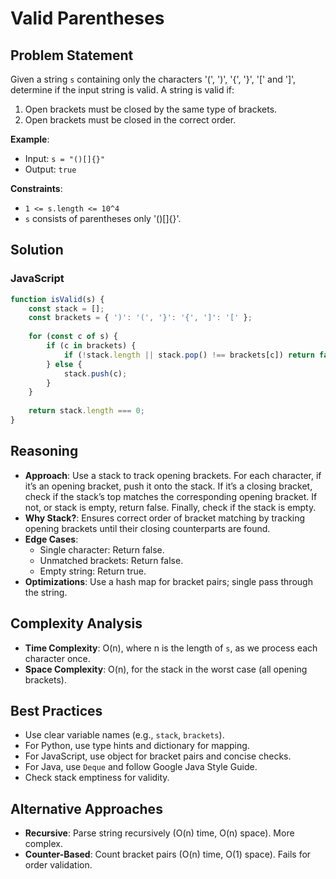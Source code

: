 # Valid Parentheses

## Problem Statement
Given a string `s` containing only the characters '(', ')', '{', '}', '[' and ']', determine if the input string is valid. A string is valid if:
1. Open brackets must be closed by the same type of brackets.
2. Open brackets must be closed in the correct order.

**Example**:
- Input: `s = "()[]{}"`
- Output: `true`

**Constraints**:
- `1 <= s.length <= 10^4`
- `s` consists of parentheses only '()[]{}'.

## Solution

### JavaScript
```javascript
function isValid(s) {
    const stack = [];
    const brackets = { ')': '(', '}': '{', ']': '[' };
    
    for (const c of s) {
        if (c in brackets) {
            if (!stack.length || stack.pop() !== brackets[c]) return false;
        } else {
            stack.push(c);
        }
    }
    
    return stack.length === 0;
}
```

## Reasoning
- **Approach**: Use a stack to track opening brackets. For each character, if it’s an opening bracket, push it onto the stack. If it’s a closing bracket, check if the stack’s top matches the corresponding opening bracket. If not, or stack is empty, return false. Finally, check if the stack is empty.
- **Why Stack?**: Ensures correct order of bracket matching by tracking opening brackets until their closing counterparts are found.
- **Edge Cases**:
  - Single character: Return false.
  - Unmatched brackets: Return false.
  - Empty string: Return true.
- **Optimizations**: Use a hash map for bracket pairs; single pass through the string.

## Complexity Analysis
- **Time Complexity**: O(n), where n is the length of `s`, as we process each character once.
- **Space Complexity**: O(n), for the stack in the worst case (all opening brackets).

## Best Practices
- Use clear variable names (e.g., `stack`, `brackets`).
- For Python, use type hints and dictionary for mapping.
- For JavaScript, use object for bracket pairs and concise checks.
- For Java, use `Deque` and follow Google Java Style Guide.
- Check stack emptiness for validity.

## Alternative Approaches
- **Recursive**: Parse string recursively (O(n) time, O(n) space). More complex.
- **Counter-Based**: Count bracket pairs (O(n) time, O(1) space). Fails for order validation.